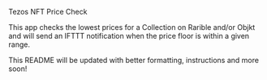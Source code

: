 Tezos NFT Price Check

This app checks the lowest prices for a Collection on Rarible and/or Objkt and will send an IFTTT notification when the price floor is within a given range.

This README will be updated with better formatting, instructions and more soon!